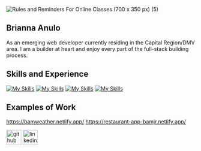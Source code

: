 
![Rules and Reminders For Online Classes (700 x 350 px) (5)](https://github.com/bristeele99/bristeele99/assets/148241566/7c98d2f9-740a-460f-9c6e-61e853b57eaf)



## Brianna Anulo

As an emerging web developer currently residing in the Capital Region/DMV area. I am a builder at heart and enjoy every part of the full-stack building process.   

## Skills and Experience
[![My Skills](https://skillicons.dev/icons?i=react&perline=1)](https://skillicons.dev)
[![My Skills](https://skillicons.dev/icons?i=js&perline=1)](https://skillicons.dev)
[![My Skills](https://skillicons.dev/icons?i=css&perline=1)](https://skillicons.dev)
[![My Skills](https://skillicons.dev/icons?i=html&perline=1)](https://skillicons.dev)


## Examples of Work

https://bamweather.netlify.app/
https://restaurant-app-bamjr.netlify.app/

[<img src='https://cdn.jsdelivr.net/npm/simple-icons@3.0.1/icons/github.svg' alt='github' height='40'>](https://github.com/bristeele99)  [<img src='https://cdn.jsdelivr.net/npm/simple-icons@3.0.1/icons/linkedin.svg' alt='linkedin' height='40'>](https://www.linkedin.com/in/bristeele99/)  



  
